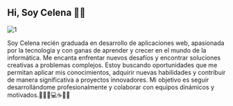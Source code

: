 ## Hi, Soy Celena 👩‍💻
![1](https://github.com/user-attachments/assets/5a34110a-094b-4ea7-8981-e23813dedc9d)

Soy Celena recién graduada en desarrollo de aplicaciones web, apasionada por la tecnología y con ganas de aprender y crecer en el mundo de la informática.
Me encanta enfrentar nuevos desafíos y encontrar soluciones creativas a problemas complejos. 
Estoy buscando oportunidades que me permitan aplicar mis conocimientos, adquirir nuevas habilidades y contribuir de manera significativa a proyectos innovadores. 
Mi objetivo es seguir desarrollándome profesionalmente y colaborar con equipos dinámicos y motivados.👩‍💻🚀💻☕🙋‍♀️
<!--
**celenadev/celenadev** is a ✨ _special_ ✨ repository because its `README.md` (this file) appears on your GitHub profile.

Here are some ideas to get you started:

- 🔭 I’m currently working on ...
- 🌱 I’m currently learning ...
- 👯 I’m looking to collaborate on ...
- 🤔 I’m looking for help with ...
- 💬 Ask me about ...
- 📫 How to reach me: ...
- 😄 Pronouns: ...
- ⚡ Fun fact: ...
-->
